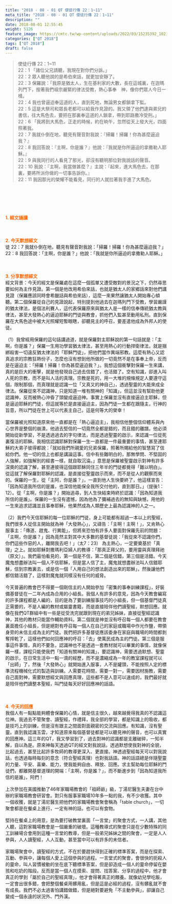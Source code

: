 ```yaml
---
title: "2018 - 08 - 01 QT 使徒行傳 22：1~11"
meta_title: "2018 - 08 - 01 QT 使徒行傳 22：1~11"
description: ""
date: 2018-08-01 12:55:45
weight: 5126
feature_image: https://cmtc.tw/wp-content/uploads/2022/03/15235392_10211799862337740_180693556567566654_o-1.webp
categories: ["QT 2018"]
tags: ["QT 2018"]
draft: false
---
```


<blockquote>使徒行傳 22：1~11<br />
22：1 「諸位父兄請聽，我現在對你們分訴。」<br />
22：2 眾人聽他說的是希伯來話，就更加安靜了。<br />
22：3 保羅說：「我原是猶太人，生在基利家的大數，長在這城裏，在迦瑪列門下，按著我們祖宗嚴緊的律法受教，熱心事奉　神，像你們眾人今日一樣。<br />
22：4 我也曾逼迫奉這道的人，直到死地，無論男女都鎖拿下監。<br />
22：5 這是大祭司和眾長老都可以給我作見證的。我又領了他們達與弟兄的書信，往大馬色去，要把在那裏奉這道的人鎖拿，帶到耶路撒冷受刑。」<br />
22：6 「我將到大馬色，正走的時候，約在晌午，忽然從天上發大光，四面照著我。<br />
22：7 我就仆倒在地，聽見有聲音對我說：『掃羅！掃羅！你為甚麼逼迫我？』<br />
22：8 我回答說：『主啊，你是誰？』他說：『我就是你所逼迫的拿撒勒人耶穌。』<br />
22：9 與我同行的人看見了那光，卻沒有聽明那位對我說話的聲音。<br />
22：10 我說：『主啊，我當做甚麼？』主說：『起來，進大馬色去，在那裏，要將所派你做的一切事告訴你。』<br />
22：11 我因那光的榮耀不能看見，同行的人就拉著我手進了大馬色。</blockquote><br />
&nbsp;<br />
<br />
&nbsp;<br />
<br />
<span style="color: #ff6600;"><strong>1. </strong><strong>經文誦讀</strong></span><br />
<br />
<span style="color: #ff6600;"><strong> </strong></span><br />
<br />
<span style="color: #ff6600;"><strong>2. 今天默想</strong><strong>經文<br />
</strong></span>徒 22：7 我就仆倒在地，聽見有聲音對我說：「掃羅！掃羅！你為甚麼逼迫我？」<br />
22：8 我回答說：「主啊，你是誰？」他說：「我就是你所逼迫的拿撒勒人耶穌。」<br />
<br />
&nbsp;<br />
<br />
<span style="color: #ff6600;"><strong>3. 分享默想經文<br />
</strong></span>經文背景：今天的經文是保羅處在這麼一個孤單又遭受敵對的景況之下，仍然尋思要如何為主作見證。第一個是他改用希伯來話，也就是猶太人的家鄉話來對他們講見證（保羅應該同時會希臘話與希伯來話），這麼一來果然讓猶太人開始專心傾聽。第二個保羅從自己的見證說起，特別提到他過去在迦瑪列門下受教，學習嚴謹的猶太律法，是個法利賽人，這代表保羅原來與猶太人是一樣的信奉傳統猶太教與律法，甚至大發熱心的逼迫耶穌的門徒與教會，抓他們入監甚至動用私刑。直到保羅在大馬色途中被大光照耀短暫眼瞎，卻聽見主的呼召，要差遣他成為外邦人的使徒。<br />
<br />
（1）我曾經用保羅的這句話講過道，就是保羅對主耶穌說的第一句話就是：「主啊，你是誰？」保羅一生用功學習猶太律法，甚至用熱心的行動捍衛律法，就是捆綁殺害一切違反猶太律法的「耶穌門徒」，把他們當作異端邪教。這麼有熱心又認真追求的宗教狂熱份子，怎麼也沒有想到他所做的一切竟然不是在事奉上帝，反而是在逼迫主：「掃羅！掃羅！你為甚麼逼迫我？」。我想這個衝擊對保羅一生來講，真的是巨大的衝擊，就是他發現自己過去信錯了，也活錯了。空有知識，卻進入叫人死的宗教，而不是叫人活的真理。宗教是死的，用一大堆的規條規定人要遵守這個，限制那個，而真理就是認識一位「又真又的神自己」，透過聖靈的大能來成全律法。保羅從來不認識神，只是知道一堆有關神的「知識」，但這並沒有幫助他更認識神，反而被熱心沖昏了頭變成逼迫神。事實上保羅並沒有直接逼迫主耶穌，但是逼迫耶穌的門徒，但這就等於是直接逼迫主，因為門徒一生都在跟隨主，行神的旨意，所以門徒在世上可以代表主自己，這是何等大的榮幸！<br />
<br />
當保羅被光照知道原來他一直都是在「熱心逼迫主」，我相信他整個信仰體系與內心世界是整個的崩潰，他過去堅信的一切竟然全都是錯的，而且錯的離譜。他必須開始從新學習，不是透過過去的字句律法，而是透過聖靈的啟示，來認識一位從死裏復活的耶穌。我相信認識耶穌對保羅一生一直都是一件最重要的事情，甚至連耶穌的大弟子彼得都說：「就如我們所親愛的兄弟保羅，照著所賜給他的智慧寫了信給你們。他一切的信上也都是講論這事。信中有些難明白的，那無學問、不堅固的人強解，如強解別的經書一樣，就自取沉淪。」意思是保羅被聖靈啟示對神有許多深奧的認識了解，甚至連彼得這個跟耶穌同住三年半的門徒都覺得「難以明白」。從這就了解保羅對耶穌的認識，是直接從聖靈啟示而來，而不是從人的觀察而來的。保羅的一生，從「主阿，你是誰？」，一直到他人生快要終了，他這樣宣告：「因為知道我所信的是誰，也深信他能保全我所交付他的，直到那日。」（提後1：12）。從「主啊，你是誰？」開始追尋，到人生快結束時終於認識：「因為知道我所信的是誰」。保羅的一生沒有遣憾，因為他為了彌補過去的無知與缺憾，用他的一生來追求認識並且事奉耶穌，他果然成為人類歷史上最為認識神的人之一。<br />
<br />
（2）我們今天信耶穌的每一位耶穌的門徒，身上可能都有超過一本以上的聖經，我們很多人從信主開始就為神「大發熱心」，又禱告：「主啊！主啊！」，又肯熱心服事主：「傳道、趕鬼、行異能」，但將來恐怕有許多人要面對保羅先前的問題：「主啊，你是誰？」因為竟然主對其中大多數的基督徒說：「我從來不認識你們，你們這些作惡的人，離開我去吧！」（太7：23） 為主熱心，一定要奠基於「真理」之上。就如耶穌對撒瑪利亞婦人的教導：「那真正拜父的，要用靈與真理拜祂（原文）」。我們最怕看見的，第一個是不信，第二個是信錯，第三個是活錯。今天魔鬼想盡辦法叫一個人不信耶穌，但是當人信了主，魔鬼就想盡辦法叫人信錯耶穌，信到宗教裏去，或是信一個「人用自己的想法創造出來的耶穌」，然後讓他們都信錯活錯了，這樣對魔鬼就同樣沒有任何的威脅。<br />
<br />
今天普遍的教會巴不得要一個剛信主的人開始參加「密集的事奉訓練課程」，好裝備基督徒在一二年內成為合用的小組長。我個人有許多的意見，因為今天教會編寫的許多課程都是人編的，目的是為了要訓練服事技巧的小組長，但一個基督門徒真正需要的，不是人編的教材或屬靈書籍，而是直接陪伴他們讀聖經，默想回應。就像在我們QT群組中有一些是從受洗完就跟到現在的弟兄姊妹，直接從聖經認識神，其他的教材只能當作輔助資料。第二個就是神並沒有呼召每一個人都要在教會裏面擔任小組長，但是絕對有呼召每一個人在自己的家庭或職場中作光作鹽，帶領身旁的未信主成為主的門徒。我們把許多基督徒應該委身在家庭與職場的時間都剝奪搾乾了，這樣他們如何回應神的呼召：「去」使萬民成為主的門徒。第三個是服事這件事情，真的不要急，認識神也不是透過一套教材就可以畢業的事情，就像保羅一樣，課程只能使我們「知道有關神的知識」，要認識神，需要透過默想、聖靈的啟示，在日常生活中一點一滴的經歷，而不是濃縮成為一年的教室課程就可以「出師」了，然後「大發熱心」就開始進入服事，人不是罐頭，不能按照人定的標準流程機械化式的製造與訓練。人需要花時間，需要一對一，需要因材施教，需要自己面對神，需要默想經文與回應真理，這些都不是人意可以速成的，我們最好就是陪伴他們讀整本聖經，叫門徒每天好好回應神的話語。<br />
<br />
&nbsp;<br />
<br />
<span style="color: #ff6600;"><strong>4. 今天的回應<br />
</strong></span>我個人有一點點能夠體會保羅的心情，就是信主很久，越來越覺得我真的不認識這位神。我過去不管聚會、讀聖經，作禮拜，我全部的學習，都是知識上的吸收，都是技巧上的訓練，但是沒有跟主之間面對面親密的交流與回應。有知識，沒有聖靈。直到我認識玉雲，才知道原來每個基督徒都是可以聽見神的聲音，也可以真實的回應神。這三年的QT，我又學習到了，過去對神的認識都是支離破碎，一知半解，自以為是。原來神每天透過QT的經文對我說話，透過默想使我對神的全貌，比起過去，甚至比起許多牧師的教導更深入、更直接。神透過聖經每天可以對我說話，也透過每時每刻的意念（符合聖經真理）也對我話語。神的話語總是伴隨聖靈的力量、平安、喜樂、能力，使我能夠自由、釋放、回應。求主幫助每位耶穌的門徒們，都離開基督道理的開端：「主啊，你是誰？」，而不斷進步到「因為知道我所信的是誰」，阿們！<br />
<br />
上次參加在美國推動了46年家職場教會的「祖師爺」級，丁湯尼醫生夫妻在台中辦的家職場教會研習會。對只有服事家職場10年多一點的我，有不少收獲。其中一個收獲，就是丁湯尼醫生把他們的家職場教會聚會稱為「table church」，一切聚會都是在餐桌上進行，一定有神的話，也可以有食物。<br />
<br />
堅持在餐桌上的用意，是為要打破教堂裏面「一言堂」的聚會方式，一人講，其他人聽，這對家職場教會是一個嚴重的破壞。這種教導式的聚會只是在少數特殊的同工訓練場合會用到這種一言堂的教導，但是一般弟兄姊妹之間的聚會，一定是人人參與，人人讀聖經，人人互動，甚至當中可以有許多的未信者。<br />
<br />
家職場聚會中，讀聖經的方式，不在於要趕快得到正確的標準答案，而是在探索、互動、參與中，讓每個人愛上這個參與的過程。一言堂式的聚會，會很快的扼殺人的靈命，叫人習慣被動的坐在底下聽標準答案，但是卻造成一個人的靈命停留在嬰孩和吃奶的階段。反而是當一個人在摸索、提問、找答案、分享的過程中，他才會真正的學到「屬於自己的聖經真理」，他才會得著真正的餵養。就像幼兒學吃飯，一定會出很多錯，會把整個餐桌用髒用亂，但是這是必經的過程，沒有髒亂就不會有成長。我們不必太過害怕講錯做錯，但是絕對要避免「不主動參與」，卻讓自己變成一個永遠的狀況外、門外漢。<br />
<br />
&nbsp;
        